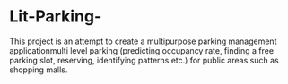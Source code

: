 # Lit-Parking-
This project is an attempt to create a multipurpose parking management applicationmulti level parking (predicting occupancy rate, finding a free parking slot, reserving, identifying patterns etc.) for public areas such as shopping malls. 

